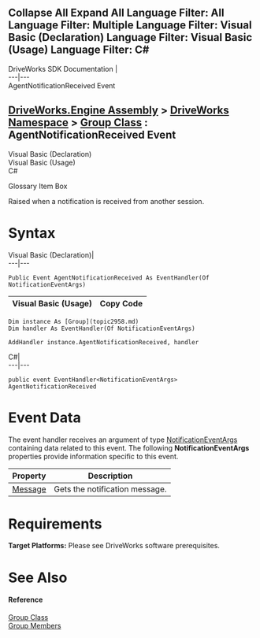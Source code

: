 Collapse All Expand All Language Filter: All  Language Filter: Multiple  Language Filter: Visual Basic (Declaration) Language Filter: Visual Basic (Usage) Language Filter: C#  
---  
DriveWorks SDK Documentation  |   
---|---  
AgentNotificationReceived Event   
  
[DriveWorks.Engine Assembly](topic2156.md) > [DriveWorks Namespace](topic2159.md) > [Group Class](topic2958.md) : AgentNotificationReceived Event  
---  
  
Visual Basic (Declaration)    
Visual Basic (Usage)    
C# 

Glossary Item Box

Raised when a notification is received from another session. 

# Syntax

Visual Basic (Declaration)|   
---|---  
      
    
    Public Event AgentNotificationReceived As EventHandler(Of NotificationEventArgs)  
  
Visual Basic (Usage)| Copy Code  
---|---  
      
    
    Dim instance As [Group](topic2958.md)
    Dim handler As EventHandler(Of NotificationEventArgs)
     
    AddHandler instance.AgentNotificationReceived, handler  
  
C#|   
---|---  
      
    
    public event EventHandler<NotificationEventArgs> AgentNotificationReceived  
  
# Event Data

The event handler receives an argument of type [NotificationEventArgs](topic10064.md) containing data related to this event. The following **NotificationEventArgs** properties provide information specific to this event.

Property| Description  
---|---  
[Message](topic10070.md)| Gets the notification message.   
  
# Requirements

**Target Platforms:** Please see DriveWorks software prerequisites.

# See Also

#### Reference

[Group Class](topic2958.md)   
[Group Members](topic2959.md)


